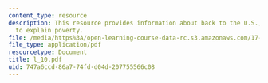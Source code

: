 ```yaml
---
content_type: resource
description: This resource provides information about back to the U.S., two explanations
  to explain poverty.
file: /media/https%3A/open-learning-course-data-rc.s3.amazonaws.com/17-523-ethnicity-and-race-in-world-politics-fall-2005/747a6ccd86a774fdd04d207755566c08_l_10.pdf
file_type: application/pdf
resourcetype: Document
title: l_10.pdf
uid: 747a6ccd-86a7-74fd-d04d-207755566c08
---
```

